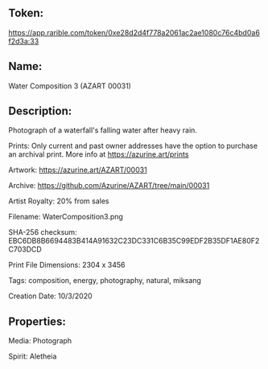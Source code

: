 ## Token:

https://app.rarible.com/token/0xe28d2d4f778a2061ac2ae1080c76c4bd0a6f2d3a:33

## Name:

Water Composition 3 (AZART 00031)

## Description: 

Photograph of a waterfall's falling water after heavy rain.

Prints: Only current and past owner addresses have the option to purchase an archival print. More info at https://azurine.art/prints

Artwork: https://azurine.art/AZART/00031

Archive: https://github.com/Azurine/AZART/tree/main/00031

Artist Royalty: 20% from sales

Filename: WaterComposition3.png

SHA-256 checksum: EBC6DB8B6694483B414A91632C23DC331C6B35C99EDF2B35DF1AE80F2C703DCD

Print File Dimensions: 2304 x 3456

Tags: composition, energy, photography, natural, miksang

Creation Date: 10/3/2020

## Properties:

Media: Photograph

Spirit: Aletheia